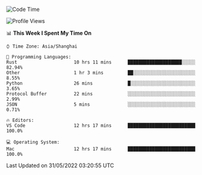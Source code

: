 <!--START_SECTION:waka-->
![Code Time](http://img.shields.io/badge/Code%20Time-1%2C360%20hrs%2038%20mins-blue)

![Profile Views](http://img.shields.io/badge/Profile%20Views-40-blue)

📊 **This Week I Spent My Time On** 

```text
⌚︎ Time Zone: Asia/Shanghai

💬 Programming Languages: 
Rust                     10 hrs 11 mins      ████████████████████░░░░░   82.94% 
Other                    1 hr 3 mins         ██░░░░░░░░░░░░░░░░░░░░░░░   8.55% 
Python                   26 mins             █░░░░░░░░░░░░░░░░░░░░░░░░   3.65% 
Protocol Buffer          22 mins             ░░░░░░░░░░░░░░░░░░░░░░░░░   2.99% 
JSON                     5 mins              ░░░░░░░░░░░░░░░░░░░░░░░░░   0.71%

🔥 Editors: 
VS Code                  12 hrs 17 mins      █████████████████████████   100.0%

💻 Operating System: 
Mac                      12 hrs 17 mins      █████████████████████████   100.0%

```


 Last Updated on 31/05/2022 03:20:55 UTC
<!--END_SECTION:waka-->
